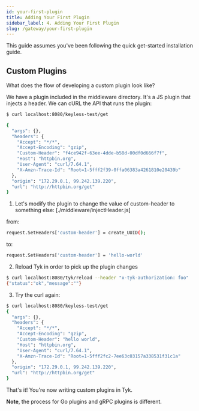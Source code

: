 ```yaml
---
id: your-first-plugin
title: Adding Your First Plugin
sidebar_label: 4. Adding Your First Plugin
slug: /gateway/your-first-plugin
---
```


This guide assumes you've been following the quick get-started installation guide.

## Custom Plugins

What does the flow of developing a custom plugin look like?

We have a plugin included in the middleware directory.  It's a JS plugin that injects a header.  We can cURL the API that runs the plugin:

```bash
$ curl localhost:8080/keyless-test/get

{
  "args": {},
  "headers": {
    "Accept": "*/*",
    "Accept-Encoding": "gzip",
    "Custom-Header": "f4ce942f-63ee-4dde-b58d-00df0d666f7f",
    "Host": "httpbin.org",
    "User-Agent": "curl/7.64.1",
    "X-Amzn-Trace-Id": "Root=1-5fff2f39-0ffa06383a4261810e20439b"
  },
  "origin": "172.29.0.1, 99.242.139.220",
  "url": "http://httpbin.org/get"
}
```

1. Let's modify the plugin to change the value of custom-header to something else:
[./middleware/injectHeader.js]

from:
```bash title="./middleware/injectHeader.js"
request.SetHeaders['custom-header'] = create_UUID();
```

to:
```bash
request.SetHeaders['custom-header'] = 'hello-world'
```


2. Reload Tyk in order to pick up the plugin changes
```bash
$ curl localhost:8080/tyk/reload --header "x-tyk-authorization: foo"
{"status":"ok","message":""}
```

3. Try the curl again:
```bash
$ curl localhost:8080/keyless-test/get
{
  "args": {},
  "headers": {
    "Accept": "*/*",
    "Accept-Encoding": "gzip",
    "Custom-Header": "hello world",
    "Host": "httpbin.org",
    "User-Agent": "curl/7.64.1",
    "X-Amzn-Trace-Id": "Root=1-5fff2fc2-7ee63c03157a338531f31c1a"
  },
  "origin": "172.29.0.1, 99.242.139.220",
  "url": "http://httpbin.org/get"
}
```

That's it!  You're now writing custom plugins in Tyk.

**Note**, the process for Go plugins and gRPC plugins is different.








